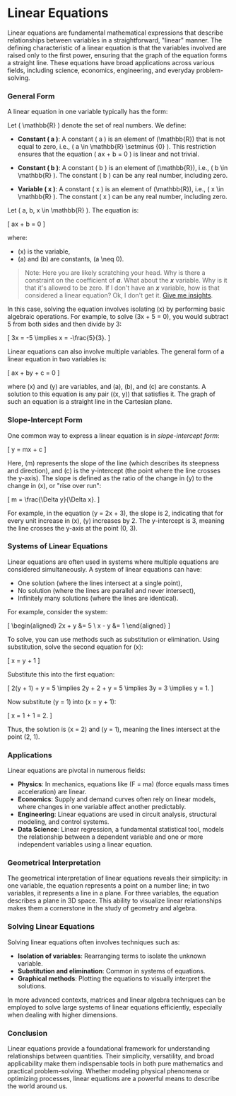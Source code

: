 # Linear Equations

Linear equations are fundamental mathematical expressions that describe relationships between variables in a straightforward, "linear" manner. The defining characteristic of a linear equation is that the variables involved are raised only to the first power, ensuring that the graph of the equation forms a straight line. These equations have broad applications across various fields, including science, economics, engineering, and everyday problem-solving.

### General Form

A linear equation in one variable typically has the form:

Let \( \mathbb{R} \) denote the set of real numbers. We define:

- **Constant \( a \)**: A constant \( a \) is an element of \(\mathbb{R}\) that is not equal to zero, i.e., \( a \in \mathbb{R} \setminus \{0\} \). This restriction ensures that the equation \( ax + b = 0 \) is linear and not trivial.

- **Constant \( b \)**: A constant \( b \) is an element of \(\mathbb{R}\), i.e., \( b \in \mathbb{R} \). The constant \( b \) can be any real number, including zero.

- **Variable \( x \)**: A constant \( x \) is an element of \(\mathbb{R}\), i.e., \( x \in \mathbb{R} \). The constant \( x \) can be any real number, including zero.

Let \( a, b, x \in \mathbb{R} \). The equation is:

\[
ax + b = 0
\]

where:

- \(x\) is the variable,
- \(a\) and \(b\) are constants, \(a \neq 0\).

>Note: Here you are likely scratching your head.  Why is there a constraint on the coefficient of **$a$**.  What about the **$x$** variable. Why is it that it's allowed to be zero. If I don't have an **$x$**  variable, how is that considered a linear equation? Ok, I don't get it. [Give me insights](insights-a-nonzero.md).

In this case, solving the equation involves isolating \(x\) by performing basic algebraic operations. For example, to solve \(3x + 5 = 0\), you would subtract 5 from both sides and then divide by 3:

\[
3x = -5 \implies x = -\frac{5}{3}.
\]

Linear equations can also involve multiple variables. The general form of a linear equation in two variables is:

\[
ax + by + c = 0
\]

where \(x\) and \(y\) are variables, and \(a\), \(b\), and \(c\) are constants. A solution to this equation is any pair \((x, y)\) that satisfies it. The graph of such an equation is a straight line in the Cartesian plane.

### Slope-Intercept Form

One common way to express a linear equation is in *slope-intercept form*:

\[
y = mx + c
\]

Here, \(m\) represents the slope of the line (which describes its steepness and direction), and \(c\) is the y-intercept (the point where the line crosses the y-axis). The slope is defined as the ratio of the change in \(y\) to the change in \(x\), or "rise over run":

\[
m = \frac{\Delta y}{\Delta x}.
\]

For example, in the equation \(y = 2x + 3\), the slope is 2, indicating that for every unit increase in \(x\), \(y\) increases by 2. The y-intercept is 3, meaning the line crosses the y-axis at the point (0, 3).

### Systems of Linear Equations

Linear equations are often used in systems where multiple equations are considered simultaneously. A system of linear equations can have:

- One solution (where the lines intersect at a single point),
- No solution (where the lines are parallel and never intersect),
- Infinitely many solutions (where the lines are identical).

For example, consider the system:

\[
\begin{aligned}
2x + y &= 5 \\
x - y &= 1
\end{aligned}
\]

To solve, you can use methods such as substitution or elimination. Using substitution, solve the second equation for \(x\):

\[
x = y + 1
\]

Substitute this into the first equation:

\[
2(y + 1) + y = 5 \implies 2y + 2 + y = 5 \implies 3y = 3 \implies y = 1.
\]

Now substitute \(y = 1\) into \(x = y + 1\):

\[
x = 1 + 1 = 2.
\]

Thus, the solution is \(x = 2\) and \(y = 1\), meaning the lines intersect at the point (2, 1).

### Applications

Linear equations are pivotal in numerous fields:

- **Physics**: In mechanics, equations like \(F = ma\) (force equals mass times acceleration) are linear.
- **Economics**: Supply and demand curves often rely on linear models, where changes in one variable affect another predictably.
- **Engineering**: Linear equations are used in circuit analysis, structural modeling, and control systems.
- **Data Science**: Linear regression, a fundamental statistical tool, models the relationship between a dependent variable and one or more independent variables using a linear equation.

### Geometrical Interpretation

The geometrical interpretation of linear equations reveals their simplicity: in one variable, the equation represents a point on a number line; in two variables, it represents a line in a plane. For three variables, the equation describes a plane in 3D space. This ability to visualize linear relationships makes them a cornerstone in the study of geometry and algebra.

### Solving Linear Equations

Solving linear equations often involves techniques such as:

- **Isolation of variables**: Rearranging terms to isolate the unknown variable.
- **Substitution and elimination**: Common in systems of equations.
- **Graphical methods**: Plotting the equations to visually interpret the solutions.

In more advanced contexts, matrices and linear algebra techniques can be employed to solve large systems of linear equations efficiently, especially when dealing with higher dimensions.

### Conclusion

Linear equations provide a foundational framework for understanding relationships between quantities. Their simplicity, versatility, and broad applicability make them indispensable tools in both pure mathematics and practical problem-solving. Whether modeling physical phenomena or optimizing processes, linear equations are a powerful means to describe the world around us.
